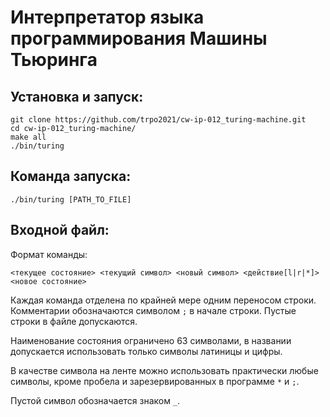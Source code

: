 # Интерпретатор языка программирования Машины Тьюринга

## Установка и запуск:
```
git clone https://github.com/trpo2021/cw-ip-012_turing-machine.git
cd cw-ip-012_turing-machine/
make all
./bin/turing
```

## Команда запуска:
```
./bin/turing [PATH_TO_FILE]
```

## Входной файл:

Формат команды:
```
<текущее состояние> <текущий символ> <новый символ> <действие[l|r|*]> <новое состояние>
```

Каждая команда отделена по крайней мере одним переносом строки. 
Комментарии обозначаются символом `;` в начале строки.
Пустые строки в файле допускаются.

Наименование состояния ограничено 63 символами, в названии допускается использовать только символы латиницы и цифры.

В качестве символа на ленте можно использовать практически любые символы, кроме пробела и зарезервированных в программе `*` и `;`.

Пустой символ обозначается знаком `_`.
